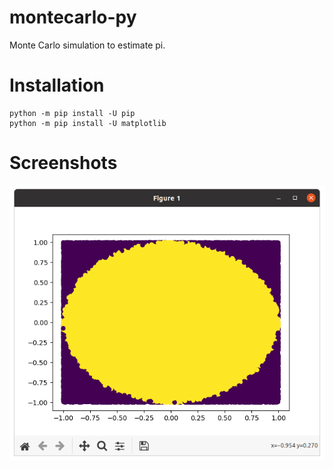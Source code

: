 # montecarlo-py
Monte Carlo simulation to estimate pi.

# Installation
```
python -m pip install -U pip
python -m pip install -U matplotlib
```

# Screenshots
![](/screenshots/screenshot1.png)
